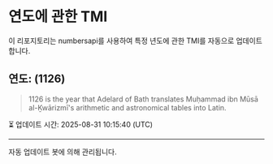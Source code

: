 
# 연도에 관한 TMI

이 리포지토리는 numbersapi를 사용하여 특정 년도에 관한 TMI를 자동으로 업데이트합니다.

## 연도: (1126)
> 1126 is the year that Adelard of Bath translates Muḥammad ibn Mūsā al-Ḵwārizmī's arithmetic and astronomical tables into Latin.

⏳ 업데이트 시간: 2025-08-31 10:15:40 (UTC)

---
자동 업데이트 봇에 의해 관리됩니다.
